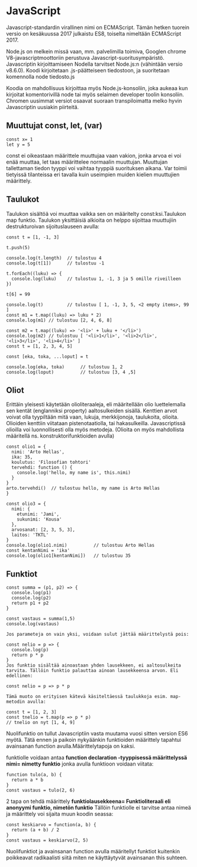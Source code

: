 # JavaScript
Javascript-standardin virallinen nimi on ECMAScript. Tämän hetken tuorein versio on kesäkuussa 2017 julkaistu ES8, toiselta nimeltään ECMAScript 2017.

Node.js on melkein missä vaan, mm. palvelimilla toimiva, Googlen chrome V8-javascriptmoottoriin perustuva Javascript-suoritusympäristö. Javascriptin kirjoittamiseen Nodella tarvitset Node.js:n (vähintään versio v8.6.0). Koodi kirjoitetaan .js-päätteiseen tiedostoon, ja suoritetaan komennolla node tiedosto.js

Koodia on mahdollisuus kirjoittaa myös Node.js-konsoliin, joka aukeaa kun kirjoitat komentorivillä node tai myös selaimen developer toolin konsoliin. Chromen uusimmat versiot osaavat suoraan transpiloimatta melko hyvin Javascriptin uusiakin piirteitä.


## Muuttujat const, let, (var)

```
const x= 1
let y = 5
```
const ei oikeastaan määrittele muuttujaa vaan vakion, jonka arvoa ei voi enää muuttaa, let taas määrittelee normaalin muuttujan.
Muuttujan tallettaman tiedon tyyppi voi vaihtaa tyyppiä suorituksen aikana.  Var toimii tietyissä tilanteissa eri tavalla kuin useimpien muiden kielien muuttujien määrittely.

## Taulukot

Taulukon sisältöä voi muuttaa vaikka sen on määritelty const:ksi.Taulukon map funktio.
Taulukon yksittäisiä alkioita on helppo sijoittaa muuttujiin destrukturoivan sijoituslauseen avulla:
```
const t = [1, -1, 3]

t.push(5)

console.log(t.length)  // tulostuu 4
console.log(t[1])      // tulostuu -1

t.forEach((luku) => {
  console.log(luku)    // tulostuu 1, -1, 3 ja 5 omille riveilleen
})

t[6] = 99

console.log(t)         // tulostuu [ 1, -1, 3, 5, <2 empty items>, 99 ]
const m1 = t.map((luku) => luku * 2)
console.log(m1) // tulostuu [2, 4, 6, 8]

const m2 = t.map((luku) => '<li>' + luku + '</li>')
console.log(m2) // tulostuu [ '<li>1</li>', '<li>2</li>', '<li>3</li>', '<li>4</li>' ]
const t = [1, 2, 3, 4, 5]

const [eka, toka, ...loput] = t

console.log(eka, toka)      // tulostuu 1, 2
console.log(loput)          // tulostuu [3, 4 ,5]
```

## Oliot

Erittäin yleisesti käytetään olioliteraaleja, eli määritellään olio luettelemalla sen kentät (englanniksi property) aaltosulkeiden sisällä. Kenttien arvot voivat olla tyypiltään mitä vaan, lukuja, merkkijonoja, taulukoita, olioita. Olioiden kenttiin viitataan pistenotaatiolla, tai hakasulkeilla. Javascriptissä olioilla voi luonnollisesti olla myös metodeja. (Olioita on myös mahdollista määritellä ns. konstruktorifunktioiden avulla)

```
const olio1 = {
  nimi: 'Arto Hellas',
  ika: 35,
  koulutus: 'Filosofian tohtori'
  tervehdi: function () {
    console.log('hello, my name is', this.nimi)
  }
}
arto.tervehdi()  // tulostuu hello, my name is Arto Hellas
}

const olio3 = {
  nimi: {
    etunimi: 'Jami',
    sukunimi: 'Kousa'
  },
  arvosanat: [2, 3, 5, 3],
  laitos: 'TKTL'
}
console.log(olio1.nimi)          // tulostuu Arto Hellas
const kentanNimi = 'ika'
console.log(olio1[kentanNimi])   // tulostuu 35

```
## Funktiot

```
const summa = (p1, p2) => {
  console.log(p1)
  console.log(p2)
  return p1 + p2
}

const vastaus = summa(1,5)
console.log(vastaus)

Jos parameteja on vain yksi, voidaan sulut jättää määrittelystä pois:

const nelio = p => {
  console.log(p)
  return p * p
}
Jos funktio sisältää ainoastaan yhden lausekkeen, ei aaltosulkeita tarvita. Tällöin funktio palauttaa ainoan lausekkeensa arvon. Eli edellinen:

const nelio = p => p * p

Tämä muoto on erityisen kätevä käsiteltäessä taulukkoja esim. map-metodin avulla:

const t = [1, 2, 3]
const tnelio = t.map(p => p * p)
// tnelio on nyt [1, 4, 9]
```

Nuolifunktio on tullut Javascriptiin vasta muutama vuosi sitten version ES6 myötä. Tätä ennen ja paikoin nykyäänkin funktioiden määrittely tapahtui avainsanan function avulla.Määrittelytapoja on kaksi.

funktiolle voidaan antaa **function declaration -tyyppisessä määrittelyssä nimi= nimetty funktio** jonka avulla funktioon voidaan viitata:
```
function tulo(a, b) {
  return a * b
}
const vastaus = tulo(2, 6)
```
2 tapa on tehdä määrittely **funktiolausekkeena= Funktioliteraali eli anonyymi funktio, nimetön funktio**  Tällöin funktiolle ei tarvitse antaa nimeä ja määrittely voi sijaita muun koodin seassa:

```
const keskiarvo = function(a, b) {
  return (a + b) / 2
}
const vastaus = keskiarvo(2, 5)
```
Nuolifunktiot ja avainsanan function avulla määritellyt funktiot kuitenkin poikkeavat radikaalisti siitä miten ne käyttäytyvät avainsanan this suhteen.
